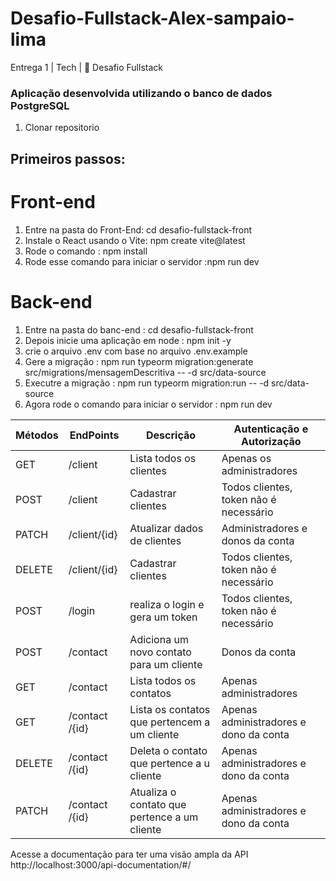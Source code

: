 # Desafio-Fullstack-Alex-sampaio-lima

Entrega 1 | Tech | 🏁 Desafio Fullstack

### Aplicação desenvolvida utilizando o banco de dados PostgreSQL

1. Clonar repositorio

## Primeiros passos:

# Front-end

1. Entre na pasta do Front-End: cd desafio-fullstack-front
2. Instale o React usando o Vite: npm create vite@latest
3. Rode o comando : npm install
4. Rode esse comando para iniciar o servidor :npm run dev

# Back-end

1. Entre na pasta do banc-end : cd desafio-fullstack-front
2. Depois inicie uma aplicação em node : npm init -y
3. crie o arquivo .env com base no arquivo .env.example
4. Gere a migração : npm run typeorm migration:generate src/migrations/mensagemDescritiva -- -d src/data-source
5. Executre a migração : npm run typeorm migration:run -- -d src/data-source
6. Agora rode o comando para iniciar o servidor : npm run dev

| Métodos | EndPoints      | Descrição                                    | Autenticação e Autorização             |
| ------- | -------------- | -------------------------------------------- | -------------------------------------- |
| GET     | /client        | Lista todos os clientes                      | Apenas os administradores              |
| POST    | /client        | Cadastrar clientes                           | Todos clientes, token não é necessário |
| PATCH   | /client/{id}   | Atualizar dados de clientes                  | Administradores e donos da conta       |
| DELETE  | /client/{id}   | Cadastrar clientes                           | Todos clientes, token não é necessário |
| POST    | /login         | realiza o login e gera um token              | Todos clientes, token não é necessário |
| POST    | /contact       | Adiciona um novo contato para um cliente     | Donos da conta                         |
| GET     | /contact       | Lista todos os contatos                      | Apenas administradores                 |
| GET     | /contact /{id} | Lista os contatos que pertencem a um cliente | Apenas administradores e dono da conta |
| DELETE  | /contact /{id} | Deleta o contato que pertence a u cliente    | Apenas administradores e dono da conta |
| PATCH   | /contact /{id} | Atualiza o contato que pertence a um cliente | Apenas administradores e dono da conta |

<a>Acesse a documentação para ter uma visão ampla da API http://localhost:3000/api-documentation/#/</a>